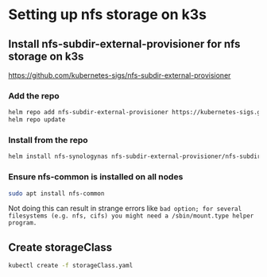 # Setting up nfs storage on k3s

## Install nfs-subdir-external-provisioner for nfs storage on k3s

<https://github.com/kubernetes-sigs/nfs-subdir-external-provisioner>

### Add the repo

```bash
helm repo add nfs-subdir-external-provisioner https://kubernetes-sigs.github.io/nfs-subdir-external-provisioner
helm repo update
```

### Install from the repo

```bash
helm install nfs-synologynas nfs-subdir-external-provisioner/nfs-subdir-external-provisioner --set nfs.server=192.168.86.44 --set nfs.path=/volume1/kubernetes --set storageClass.name=nfs-csi-synologynas --set storageClass.defaultClass=true
```

### Ensure nfs-common is installed on all nodes

```bash
sudo apt install nfs-common
```

Not doing this can result in strange errors like `bad option; for several filesystems (e.g. nfs, cifs) you might need a /sbin/mount.type helper program.`

## Create storageClass

```bash
kubectl create -f storageClass.yaml
```
